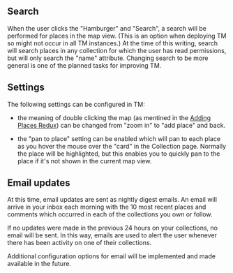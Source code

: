 ## Search

When the user clicks the "Hamburger" and "Search", a search will be performed for places in the map view.  (This is an option when deploying TM so might not occur in all TM instances.)  At the time of this writing, search will search places in any collection for which the user has read permissions, but will only search the "name" attribute.  Changing search to be more general is one of the planned tasks for improving TM.

## Settings

The following settings can be configured in TM:

* the meaning of double clicking the map (as mentined in the [Adding Places Redux](basics.md)) can be changed from "zoom in" to "add place" and back.

* the "pan to place" setting can be enabled which will pan to each place as you hover the mouse over the "card" in the Collection page.  Normally the place will be highlighted, but this enables you to quickly pan to the place if it's not shown in the current map view.

## Email updates

At this time, email updates are sent as nightly digest emails.  An email will arrive in your inbox each morning with the 10 most recent places and comments which occurred in each of the collections you own or follow.

If no updates were made in the previous 24 hours on your collections, no email will be sent.  In this way, emails are used to alert the user whenever there has been activity on one of their collections.

Additional configuration options for email will be implemented and made available in the future.